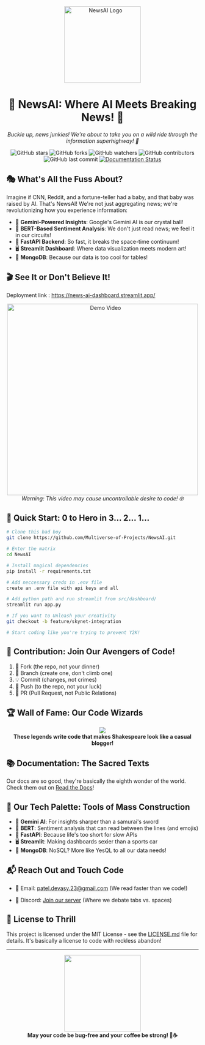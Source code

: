 <div align="center">
  <img src="https://github.com/user-attachments/assets/b825468e-515c-45e8-9b81-a4f1b033ab0c" alt="NewsAI Logo" width="200px">
  <h1>🚀 NewsAI: Where AI Meets Breaking News! 🌟</h1>
  <p><i>Buckle up, news junkies! We're about to take you on a wild ride through the information superhighway! 🎢</i></p>
  
  ![GitHub stars](https://img.shields.io/github/stars/Multiverse-of-Projects/NewsAI?style=social)
  ![GitHub forks](https://img.shields.io/github/forks/Multiverse-of-Projects/NewsAI?style=social)
  ![GitHub watchers](https://img.shields.io/github/watchers/Multiverse-of-Projects/NewsAI?style=social)
  ![GitHub contributors](https://img.shields.io/github/contributors/Multiverse-of-Projects/NewsAI)
  ![GitHub last commit](https://img.shields.io/github/last-commit/Multiverse-of-Projects/NewsAI)
  [![Documentation Status](https://readthedocs.org/projects/newsai/badge/?version=latest)](https://newsai.readthedocs.io/en/latest/?badge=latest)
</div>

## 🎭 What's All the Fuss About?

Imagine if CNN, Reddit, and a fortune-teller had a baby, and that baby was raised by AI. That's NewsAI! We're not just aggregating news; we're revolutionizing how you experience information:

- 🔮 **Gemini-Powered Insights**: Google's Gemini AI is our crystal ball!
- 🧠 **BERT-Based Sentiment Analysis**: We don't just read news; we feel it in our circuits!
- 🚀 **FastAPI Backend**: So fast, it breaks the space-time continuum!
- 🖥️ **Streamlit Dashboard**: Where data visualization meets modern art!
- 🍃 **MongoDB**: Because our data is too cool for tables!

## 🎬 See It or Don't Believe It!

Deployment link : https://news-ai-dashboard.streamlit.app/
<div align="center">
  <a href="https://www.youtube.com/watch?v=stTXgljJVPQ">
    <img src="https://img.youtube.com/vi/stTXgljJVPQ/0.jpg" alt="Demo Video" width="500px">
  </a>
  <br>
  <i>Warning: This video may cause uncontrollable desire to code! 🤓</i>
</div>

## 🚀 Quick Start: 0 to Hero in 3... 2... 1...

```bash
# Clone this bad boy
git clone https://github.com/Multiverse-of-Projects/NewsAI.git

# Enter the matrix
cd NewsAI

# Install magical dependencies
pip install -r requirements.txt

# Add neccessary creds in .env file
create an .env file with api keys and all

# Add python path and run streamlit from src/dashboard/
streamlit run app.py

# If you want to Unleash your creativity
git checkout -b feature/skynet-integration

# Start coding like you're trying to prevent Y2K!
```

## 🌈 Contribution: Join Our Avengers of Code!

1. 🍴 Fork (the repo, not your dinner)
2. 🌿 Branch (create one, don't climb one)
3. 💡 Commit (changes, not crimes)
4. 🚀 Push (to the repo, not your luck)
5. 🎉 PR (Pull Request, not Public Relations)

## 🏆 Wall of Fame: Our Code Wizards

<div align="center">
  <a href="https://github.com/Multiverse-of-Projects/NewsAI/graphs/contributors">
    <img src="https://contrib.rocks/image?repo=Multiverse-of-Projects/NewsAI" />
  </a>
</div>

<div align="center">
  <b>These legends write code that makes Shakespeare look like a casual blogger!</b>
</div>

## 📚 Documentation: The Sacred Texts

Our docs are so good, they're basically the eighth wonder of the world. Check them out on [Read the Docs](https://newsai.readthedocs.io/)!

## 🎨 Our Tech Palette: Tools of Mass Construction

- 🧠 **Gemini AI**: For insights sharper than a samurai's sword
- 🤖 **BERT**: Sentiment analysis that can read between the lines (and emojis)
- 🚀 **FastAPI**: Because life's too short for slow APIs
- 🖥️ **Streamlit**: Making dashboards sexier than a sports car 
- 🍃 **MongoDB**: NoSQL? More like YesQL to all our data needs!

## 📬 Reach Out and Touch Code

- 📧 Email: patel.devasy.23@gmail.com (We read faster than we code!)
<!-- - 🐦 Twitter: [@NewsAIDashboard](https://twitter.com/NewsAIDashboard) (Follow us for dad jokes and tech puns) -->
- 💬 Discord: [Join our server](https://discord.gg/kV4ANf6x) (Where we debate tabs vs. spaces)

## 📜 License to Thrill

This project is licensed under the MIT License - see the [LICENSE.md](LICENSE.md) file for details. It's basically a license to code with reckless abandon!

---

<div align="center">
  <img src="https://media.giphy.com/media/3o7btXkbsV26U95Uly/giphy.gif" width="200px">
  <br>
  <b>May your code be bug-free and your coffee be strong! 🚀☕</b>
</div>
